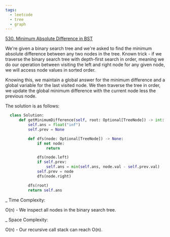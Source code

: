 ```yaml
---
tags:
  - leetcode
  - tree
  - graph
---
```


<a href="https://leetcode.com/problems/minimum-absolute-difference-in-bst/">
530. Minimum Absolute Difference in BST</a>

We're given a binary search tree and we're asked to find the minimum absolute
difference between any two nodes in the tree. Known trick - if we traverse the
binary search tree with depth-first search in order, meaning we do our operation
between visiting the left and right node for any given node, we will access node
values in sorted order.

Knowing this, we maintain a global answer for the minimum difference and a
global variable for the last visited node. We then traverse the tree in order,
we update the global minimum difference with the current node less the previous
node.

The solution is as follows:

```python
  class Solution:
      def getMinimumDifference(self, root: Optional[TreeNode]) -> int:
          self.ans = float("inf")
          self.prev = None

          def dfs(node: Optional[TreeNode]) -> None:
              if not node:
                  return

              dfs(node.left)
              if self.prev:
                  self.ans = min(self.ans, node.val - self.prev.val)
              self.prev = node
              dfs(node.right)

          dfs(root)
          return self.ans
```

\_ Time Complexity:

O(n) - We inspect all nodes in the binary search tree.

\_ Space Complexity:

O(n) - Our recursive call stack can reach O(n).
